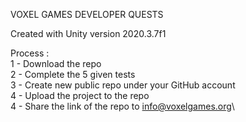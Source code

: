 VOXEL GAMES DEVELOPER QUESTS



Created with Unity version 2020.3.7f1

Process :\
1 - Download the repo\
2 - Complete the 5 given tests\
3 - Create new public repo under your GitHub account\
4 - Upload the project to the repo\
4 - Share the link of the repo to info@voxelgames.org\